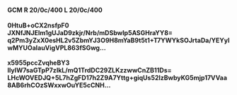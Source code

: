 #### GCM R 20/0c/400 L 20/0c/400
**0HtuB+oCX2nsfpF0**<br/>**JXNfJNJElm1gUJaD9zkjr/Nrb/mDSbwIp5ASGHraYY8=**<br/>**q2Pm3yZxX0esHL2v5ZbmYJ3O9H8mYaB9t5t1+T7YWYkSOJrtaDa/YEYylwMYUOaIauVigVPL863fSGwg...**<br/><br/>
**x5955pccZvqheBY3**<br/>**lIylW7saGTpP7zlkL/mQ1TrdDC29ZLKzzwwCnZB11Ds=**<br/>**LHcWOVEDJQ+5L7hZgFD17h2Z9A7Yttg+giqUs52lzBwbyKG5mjp17VVaa8AB6rhCOzSWxxwOuYE5cCNH...**